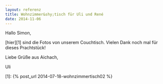```yaml
---
layout: referenz
title: Wohnzimmer&shy;tisch für Uli und René
date: 2014-11-06
---
```


Hallo Simon,

[hier][1] sind die Fotos von unserem Couchtisch.
Vielen Dank noch mal für dieses Prachtstück!

Liebe Grüße aus Aichach,

Uli

[1]: {% post_url 2014-07-18-wohnzimmertisch02 %}
